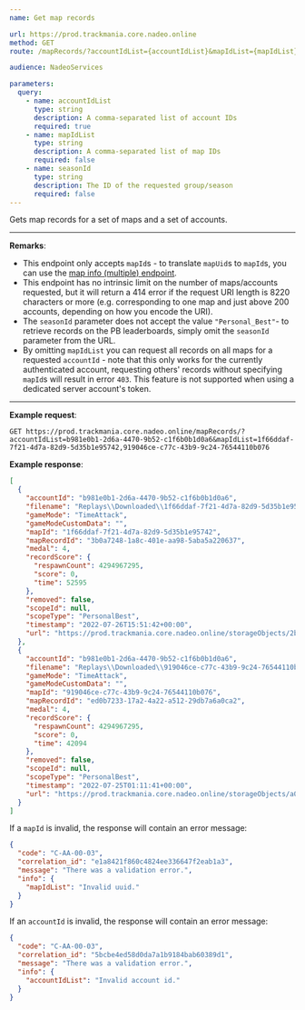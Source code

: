 ```yaml
---
name: Get map records

url: https://prod.trackmania.core.nadeo.online
method: GET
route: /mapRecords/?accountIdList={accountIdList}&mapIdList={mapIdList}&seasonId={seasonId}

audience: NadeoServices

parameters:
  query:
    - name: accountIdList
      type: string
      description: A comma-separated list of account IDs
      required: true
    - name: mapIdList
      type: string
      description: A comma-separated list of map IDs
      required: false
    - name: seasonId
      type: string
      description: The ID of the requested group/season
      required: false
---
```


Gets map records for a set of maps and a set of accounts.

---

**Remarks**:

- This endpoint only accepts `mapId`s - to translate `mapUid`s to `mapId`s, you can use the [map info (multiple) endpoint](/core/maps/info-multiple).
- This endpoint has no intrinsic limit on the number of maps/accounts requested, but it will return a 414 error if the request URI length is 8220 characters or more (e.g. corresponding to one map and just above 200 accounts, depending on how you encode the URI).
- The `seasonId` parameter does not accept the value `"Personal_Best"`- to retrieve records on the PB leaderboards, simply omit the `seasonId` parameter from the URL.
- By omitting `mapIdList` you can request all records on all maps for a requested `accountId` - note that this only works for the currently authenticated account, requesting others' records without specifying `mapId`s will result in error `403`. This feature is not supported when using a dedicated server account's token.

---

**Example request**:

```plain
GET https://prod.trackmania.core.nadeo.online/mapRecords/?accountIdList=b981e0b1-2d6a-4470-9b52-c1f6b0b1d0a6&mapIdList=1f66ddaf-7f21-4d7a-82d9-5d35b1e95742,919046ce-c77c-43b9-9c24-76544110b076
```

**Example response**:

```json
[
  {
    "accountId": "b981e0b1-2d6a-4470-9b52-c1f6b0b1d0a6",
    "filename": "Replays\\Downloaded\\1f66ddaf-7f21-4d7a-82d9-5d35b1e95742_b981e0b1-2d6a-4470-9b52-c1f6b0b1d0a6_(0'52''59).replay.gbx",
    "gameMode": "TimeAttack",
    "gameModeCustomData": "",
    "mapId": "1f66ddaf-7f21-4d7a-82d9-5d35b1e95742",
    "mapRecordId": "3b0a7248-1a8c-401e-aa98-5aba5a220637",
    "medal": 4,
    "recordScore": {
      "respawnCount": 4294967295,
      "score": 0,
      "time": 52595
    },
    "removed": false,
    "scopeId": null,
    "scopeType": "PersonalBest",
    "timestamp": "2022-07-26T15:51:42+00:00",
    "url": "https://prod.trackmania.core.nadeo.online/storageObjects/2b13564b-9389-4573-b3d8-682e66a26292"
  },
  {
    "accountId": "b981e0b1-2d6a-4470-9b52-c1f6b0b1d0a6",
    "filename": "Replays\\Downloaded\\919046ce-c77c-43b9-9c24-76544110b076_b981e0b1-2d6a-4470-9b52-c1f6b0b1d0a6_(0'42''9).replay.gbx",
    "gameMode": "TimeAttack",
    "gameModeCustomData": "",
    "mapId": "919046ce-c77c-43b9-9c24-76544110b076",
    "mapRecordId": "ed0b7233-17a2-4a22-a512-29db7a6a0ca2",
    "medal": 4,
    "recordScore": {
      "respawnCount": 4294967295,
      "score": 0,
      "time": 42094
    },
    "removed": false,
    "scopeId": null,
    "scopeType": "PersonalBest",
    "timestamp": "2022-07-25T01:11:41+00:00",
    "url": "https://prod.trackmania.core.nadeo.online/storageObjects/a0dbf5b0-2dfd-4b62-9039-920e07fdb2f3"
  }
]
```

If a `mapId` is invalid, the response will contain an error message:

```json
{
  "code": "C-AA-00-03",
  "correlation_id": "e1a8421f860c4824ee336647f2eab1a3",
  "message": "There was a validation error.",
  "info": {
    "mapIdList": "Invalid uuid."
  }
}
```

If an `accountId` is invalid, the response will contain an error message:

```json
{
  "code": "C-AA-00-03",
  "correlation_id": "5bcbe4ed58d0da7a1b9184bab60389d1",
  "message": "There was a validation error.",
  "info": {
    "accountIdList": "Invalid account id."
  }
}
```
